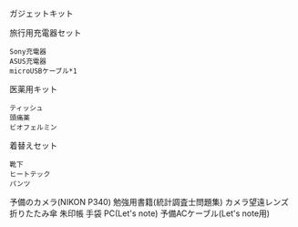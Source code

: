 ガジェットキット

旅行用充電器セット

    Sony充電器
    ASUS充電器
    microUSBケーブル*1

医薬用キット

    ティッシュ
    頭痛薬
    ビオフェルミン

着替えセット

    靴下
    ヒートテック
    パンツ

予備のカメラ(NIKON P340)
勉強用書籍(統計調査士問題集)
カメラ望遠レンズ
折りたたみ傘
朱印帳
手袋
PC(Let's note)
予備ACケーブル(Let's note用)
